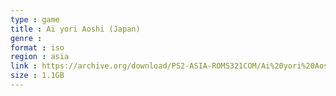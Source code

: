 ```yaml
---
type : game
title : Ai yori Aoshi (Japan)
genre : 
format : iso
region : asia
link : https://archive.org/download/PS2-ASIA-ROMS321COM/Ai%20yori%20Aoshi%20%28Japan%29.7z
size : 1.1GB
---
```

